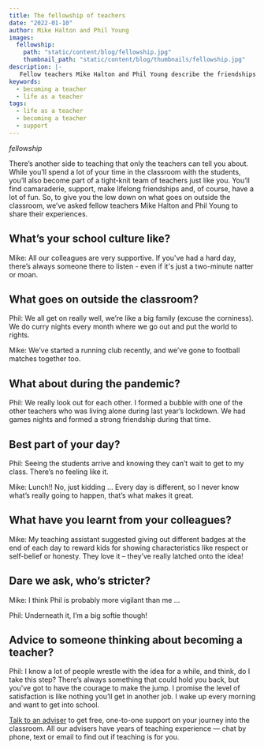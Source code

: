 ```yaml
---
title: The fellowship of teachers
date: "2022-01-10"
author: Mike Halton and Phil Young
images:
  fellowship:
    path: "static/content/blog/fellowship.jpg"
    thumbnail_path: "static/content/blog/thumbnails/fellowship.jpg"
description: |-
   Fellow teachers Mike Halton and Phil Young describe the friendships and fun they have outside of the classroom.
keywords:
  - becoming a teacher
  - life as a teacher
tags:
  - life as a teacher
  - becoming a teacher
  - support
---
```


$fellowship$

There’s another side to teaching that only the teachers can tell you about. While you’ll spend a lot of your time in the classroom with the students, you’ll also become part of a tight-knit team of teachers just like you. You’ll find camaraderie, support, make lifelong friendships and, of course, have a lot of fun. So, to give you the low down on what goes on outside the classroom, we’ve asked fellow teachers Mike Halton and Phil Young to share their experiences. 

## What’s your school culture like?

Mike: All our colleagues are very supportive. If you've had a hard day, there’s always someone there to listen - even if it's just a two-minute natter or moan. 
 
## What goes on outside the classroom?

Phil: We all get on really well, we’re like a big family (excuse the corniness).  We do curry nights every month where we go out and put the world to rights. 

Mike: We’ve started a running club recently, and we’ve gone to football matches together too. 
 
## What about during the pandemic?

Phil: We really look out for each other. I formed a bubble with one of the other teachers who was living alone during last year’s lockdown. We had games nights and formed a strong friendship during that time.
 
## Best part of your day?

Phil: Seeing the students arrive and knowing they can’t wait to get to my class. There’s no feeling like it. 

Mike: Lunch!! No, just kidding … Every day is different, so I never know what’s really going to happen, that’s what makes it great. 
 
## What have you learnt from your colleagues?

Mike: My teaching assistant suggested giving out different badges at the end of each day to reward kids for showing characteristics like respect or self-belief or honesty. They love it – they’ve really latched onto the idea!
 
## Dare we ask, who’s stricter?

Mike: I think Phil is probably more vigilant than me …

Phil: Underneath it, I’m a big softie though!
 
## Advice to someone thinking about becoming a teacher?

Phil: I know a lot of people wrestle with the idea for a while, and think, do I take this step? There’s always something that could hold you back, but you've got to have the courage to make the jump. I promise the level of satisfaction is like nothing you’ll get in another job. I wake up every morning and want to get into school.

[Talk to an adviser](/teacher-training-advisers) to get free, one-to-one support on your journey into the classroom. All our advisers have years of teaching experience — chat by phone, text or email to find out if teaching is for you.

